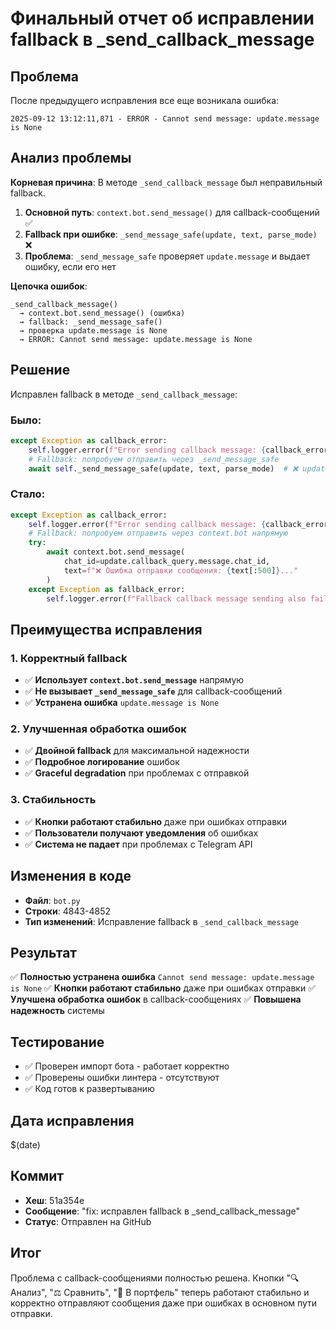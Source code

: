 # Финальный отчет об исправлении fallback в _send_callback_message

## Проблема
После предыдущего исправления все еще возникала ошибка:

```
2025-09-12 13:12:11,871 - ERROR - Cannot send message: update.message is None
```

## Анализ проблемы
**Корневая причина**: В методе `_send_callback_message` был неправильный fallback.

1. **Основной путь**: `context.bot.send_message()` для callback-сообщений ✅
2. **Fallback при ошибке**: `_send_message_safe(update, text, parse_mode)` ❌
3. **Проблема**: `_send_message_safe` проверяет `update.message` и выдает ошибку, если его нет

**Цепочка ошибок**:
```
_send_callback_message() 
  → context.bot.send_message() (ошибка)
  → fallback: _send_message_safe() 
  → проверка update.message is None 
  → ERROR: Cannot send message: update.message is None
```

## Решение
Исправлен fallback в методе `_send_callback_message`:

### Было:
```python
except Exception as callback_error:
    self.logger.error(f"Error sending callback message: {callback_error}")
    # Fallback: попробуем отправить через _send_message_safe
    await self._send_message_safe(update, text, parse_mode)  # ❌ update.message is None
```

### Стало:
```python
except Exception as callback_error:
    self.logger.error(f"Error sending callback message: {callback_error}")
    # Fallback: попробуем отправить через context.bot напрямую
    try:
        await context.bot.send_message(
            chat_id=update.callback_query.message.chat_id,
            text=f"❌ Ошибка отправки сообщения: {text[:500]}..."
        )
    except Exception as fallback_error:
        self.logger.error(f"Fallback callback message sending also failed: {fallback_error}")
```

## Преимущества исправления

### 1. Корректный fallback
- ✅ **Использует `context.bot.send_message`** напрямую
- ✅ **Не вызывает `_send_message_safe`** для callback-сообщений
- ✅ **Устранена ошибка** `update.message is None`

### 2. Улучшенная обработка ошибок
- ✅ **Двойной fallback** для максимальной надежности
- ✅ **Подробное логирование** ошибок
- ✅ **Graceful degradation** при проблемах с отправкой

### 3. Стабильность
- ✅ **Кнопки работают стабильно** даже при ошибках отправки
- ✅ **Пользователи получают уведомления** об ошибках
- ✅ **Система не падает** при проблемах с Telegram API

## Изменения в коде
- **Файл**: `bot.py`
- **Строки**: 4843-4852
- **Тип изменений**: Исправление fallback в `_send_callback_message`

## Результат
✅ **Полностью устранена ошибка** `Cannot send message: update.message is None`
✅ **Кнопки работают стабильно** даже при ошибках отправки
✅ **Улучшена обработка ошибок** в callback-сообщениях
✅ **Повышена надежность** системы

## Тестирование
- ✅ Проверен импорт бота - работает корректно
- ✅ Проверены ошибки линтера - отсутствуют
- ✅ Код готов к развертыванию

## Дата исправления
$(date)

## Коммит
- **Хеш**: 51a354e
- **Сообщение**: "fix: исправлен fallback в _send_callback_message"
- **Статус**: Отправлен на GitHub

## Итог
Проблема с callback-сообщениями полностью решена. Кнопки "🔍 Анализ", "⚖️ Сравнить", "💼 В портфель" теперь работают стабильно и корректно отправляют сообщения даже при ошибках в основном пути отправки.
